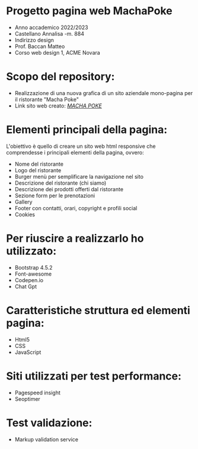 # Progetto pagina web MachaPoke

* Anno accademico 2022/2023
* Castellano Annalisa -m. 884
* Indirizzo design
* Prof. Baccan Matteo
* Corso web design 1, ACME Novara


# Scopo del repository:

* Realizzazione di una nuova grafica di un sito aziendale mono-pagina per il ristorante "Macha Poke"
* Link sito web creato: _[MACHA POKE](https://macha-poke.netlify.app)_


# Elementi principali della pagina:

  L'obiettivo è quello di creare un sito web html responsive che comprendesse i principali elementi della pagina, ovvero:


* Nome del ristorante
* Logo del ristorante
* Burger menù per semplificare la navigazione nel sito
* Descrizione del ristorante (chi siamo)
* Descrizione dei prodotti offerti dal ristorante
* Sezione form per le prenotazioni
* Gallery
* Footer con contatti, orari, copyright e profili social
* Cookies


# Per riuscire a realizzarlo ho utilizzato:

* Bootstrap 4.5.2
* Font-awesome
* Codepen.io
* Chat Gpt


# Caratteristiche struttura ed elementi pagina:

* Html5
* CSS
* JavaScript


# Siti utilizzati per test performance:

* Pagespeed insight
* Seoptimer


# Test validazione:

* Markup validation service

